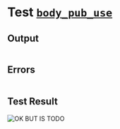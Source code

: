 # Test [`body_pub_use`](../doc/tests/statement_usage.md#L600)

## Output

```,plain
```

## Errors

```,plain
```

## Test Result

![OK BUT IS TODO](../doc/tests/.test/body_pub_use.png)
